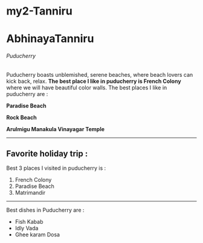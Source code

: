 # my2-Tanniru

# AbhinayaTanniru

###### Puducherry

Puducherry boasts unblemished, serene beaches, where beach lovers can kick back, relax. **The best place I like in puducherry is French Colony** where we will have beautiful color walls. The best places I like in puducherry are : 

**Paradise Beach**

**Rock Beach**

**Arulmigu Manakula Vinayagar Temple**

***
## Favorite holiday trip :

Best 3 places I visited in puducherry is :

1. French Colony
2. Paradise Beach
3. Matrimandir

***
Best dishes in Puducherry are :
   
   - Fish Kabab
   - Idly Vada
   - Ghee karam Dosa
   









